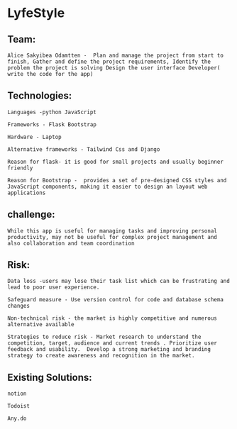 # LyfeStyle

## Team:

    Alice Sakyibea Odamtten -  Plan and manage the project from start to finish, Gather and define the project requirements, Identify the problem the project is solving Design the user interface Developer( write the code for the app)

## Technologies:
    
    Languages -python JavaScript
    
    Frameworks - Flask Bootstrap
    
    Hardware - Laptop
    
    Alternative frameworks - Tailwind Css and Django
    
    Reason for flask- it is good for small projects and usually beginner friendly
    
    Reason for Bootstrap -  provides a set of pre-designed CSS styles and JavaScript components, making it easier to design an layout web applications

## challenge:
   
    While this app is useful for managing tasks and improving personal productivity, may not be useful for complex project management and also collaboration and team coordination

## Risk:

    Data loss -users may lose their task list which can be frustrating and lead to poor user experience.

    Safeguard measure - Use version control for code and database schema changes

    Non-technical risk - the market is highly competitive and numerous alternative available

    Strategies to reduce risk - Market research to understand the competition, target, audience and current trends . Prioritize user feedback and usability.  Develop a strong marketing and branding strategy to create awareness and recognition in the market.

## Existing Solutions:
    
    notion
    
    Todoist
    
    Any.do






